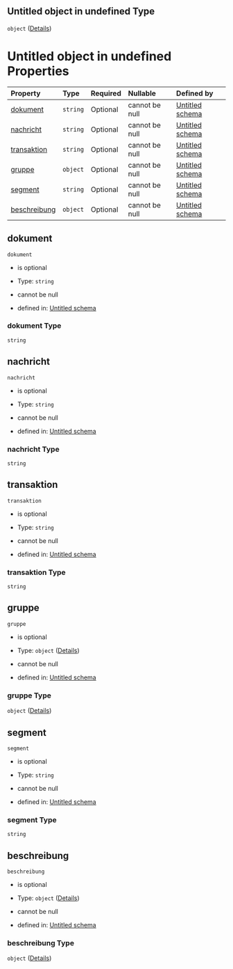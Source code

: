 ## Untitled object in undefined Type

`object` ([Details](fehlerursache.md))

# Untitled object in undefined Properties

| Property                      | Type     | Required | Nullable       | Defined by                                                                                                                                                                           |
| :---------------------------- | :------- | :------- | :------------- | :----------------------------------------------------------------------------------------------------------------------------------------------------------------------------------- |
| [dokument](#dokument)         | `string` | Optional | cannot be null | [Untitled schema](fehlerursache-properties-dokument.md "https://raw.githubusercontent.com/conuti-gmbh/bo4e/main/schemas/v1/bo/FehlerUrsache.schema.json#/properties/dokument")       |
| [nachricht](#nachricht)       | `string` | Optional | cannot be null | [Untitled schema](fehlerursache-properties-nachricht.md "https://raw.githubusercontent.com/conuti-gmbh/bo4e/main/schemas/v1/bo/FehlerUrsache.schema.json#/properties/nachricht")     |
| [transaktion](#transaktion)   | `string` | Optional | cannot be null | [Untitled schema](fehlerursache-properties-transaktion.md "https://raw.githubusercontent.com/conuti-gmbh/bo4e/main/schemas/v1/bo/FehlerUrsache.schema.json#/properties/transaktion") |
| [gruppe](#gruppe)             | `object` | Optional | cannot be null | [Untitled schema](gruppe.md "https://raw.githubusercontent.com/conuti-gmbh/bo4e/main/schemas/v1/bo/Gruppe.schema.json#/properties/gruppe")                                           |
| [segment](#segment)           | `string` | Optional | cannot be null | [Untitled schema](fehlerursache-properties-segment.md "https://raw.githubusercontent.com/conuti-gmbh/bo4e/main/schemas/v1/bo/FehlerUrsache.schema.json#/properties/segment")         |
| [beschreibung](#beschreibung) | `object` | Optional | cannot be null | [Untitled schema](beschreibung.md "https://raw.githubusercontent.com/conuti-gmbh/bo4e/main/schemas/v1/bo/Beschreibung.schema.json#/properties/beschreibung")                         |

## dokument



`dokument`

*   is optional

*   Type: `string`

*   cannot be null

*   defined in: [Untitled schema](fehlerursache-properties-dokument.md "https://raw.githubusercontent.com/conuti-gmbh/bo4e/main/schemas/v1/bo/FehlerUrsache.schema.json#/properties/dokument")

### dokument Type

`string`

## nachricht



`nachricht`

*   is optional

*   Type: `string`

*   cannot be null

*   defined in: [Untitled schema](fehlerursache-properties-nachricht.md "https://raw.githubusercontent.com/conuti-gmbh/bo4e/main/schemas/v1/bo/FehlerUrsache.schema.json#/properties/nachricht")

### nachricht Type

`string`

## transaktion



`transaktion`

*   is optional

*   Type: `string`

*   cannot be null

*   defined in: [Untitled schema](fehlerursache-properties-transaktion.md "https://raw.githubusercontent.com/conuti-gmbh/bo4e/main/schemas/v1/bo/FehlerUrsache.schema.json#/properties/transaktion")

### transaktion Type

`string`

## gruppe



`gruppe`

*   is optional

*   Type: `object` ([Details](gruppe.md))

*   cannot be null

*   defined in: [Untitled schema](gruppe.md "https://raw.githubusercontent.com/conuti-gmbh/bo4e/main/schemas/v1/bo/Gruppe.schema.json#/properties/gruppe")

### gruppe Type

`object` ([Details](gruppe.md))

## segment



`segment`

*   is optional

*   Type: `string`

*   cannot be null

*   defined in: [Untitled schema](fehlerursache-properties-segment.md "https://raw.githubusercontent.com/conuti-gmbh/bo4e/main/schemas/v1/bo/FehlerUrsache.schema.json#/properties/segment")

### segment Type

`string`

## beschreibung



`beschreibung`

*   is optional

*   Type: `object` ([Details](beschreibung.md))

*   cannot be null

*   defined in: [Untitled schema](beschreibung.md "https://raw.githubusercontent.com/conuti-gmbh/bo4e/main/schemas/v1/bo/Beschreibung.schema.json#/properties/beschreibung")

### beschreibung Type

`object` ([Details](beschreibung.md))
